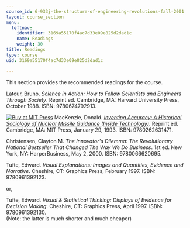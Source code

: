 ```yaml
---
course_id: 6-933j-the-structure-of-engineering-revolutions-fall-2001
layout: course_section
menu:
  leftnav:
    identifier: 3169a55170f4ac7d33e09e825d2dad1c
    name: Readings
    weight: 30
title: Readings
type: course
uid: 3169a55170f4ac7d33e09e825d2dad1c

---
```


This section provides the recommended readings for the course.

Latour, Bruno. _Science in Action: How to Follow Scientists and Engineers Through Society_. Reprint ed. Cambridge, MA: Harvard University Press, October 1988. ISBN: 9780674792913.

[![Buy at MIT Press](/images/mp_logo.gif)](https://mitpress.mit.edu/9780262631471) MacKenzie, Donald. [_Inventing Accuracy: A Historical Sociology of Nuclear Missile Guidance (Inside Technology)_](https://mitpress.mit.edu/9780262631471). Reprint ed. Cambridge, MA: MIT Press, January 29, 1993. ISBN: 9780262631471.

Christensen, Clayton M. _The Innovator's Dilemma: The Revolutionary National Bestseller That Changed The Way We Do Business_. 1st ed. New York, NY: HarperBusiness, May 2, 2000. ISBN: 9780066620695.

Tufte, Edward. _Visual Explanations: Images and Quantities, Evidence and Narrative_. Cheshire, CT: Graphics Press, February 1997. ISBN: 9780961392123.

or,

Tufte, Edward. _Visual & Statistical Thinking: Displays of Evidence for Decision Making_. Cheshire, CT: Graphics Press, April 1997. ISBN: 9780961392130.  
(Note: the latter is much shorter and much cheaper)